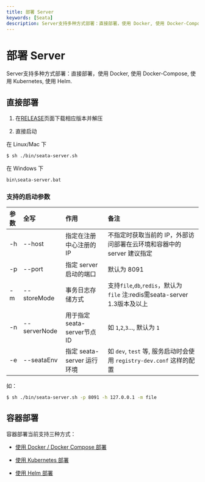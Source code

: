```yaml
---
title: 部署 Server
keywords: [Seata]
description: Server支持多种方式部署：直接部署，使用 Docker, 使用 Docker-Compose, 使用 Kubernetes,  使用 Helm。
---
```


# 部署 Server

Server支持多种方式部署：直接部署，使用 Docker, 使用 Docker-Compose, 使用 Kubernetes,  使用 Helm.

## 直接部署 

1. 在[RELEASE](https://github.com/seata/seata/releases)页面下载相应版本并解压 

2. 直接启动

在 Linux/Mac 下

```bash
$ sh ./bin/seata-server.sh
```

在 Windows 下

```cmd
bin\seata-server.bat
```

### 支持的启动参数

|参数|全写|作用|备注|
|:--|:--|:--|:--|
|-h|--host|指定在注册中心注册的 IP|不指定时获取当前的 IP，外部访问部署在云环境和容器中的 server 建议指定|
|-p|--port|指定 server 启动的端口|默认为 8091|
|-m|--storeMode|事务日志存储方式|支持`file`,`db`,`redis`，默认为 `file` 注:redis需seata-server 1.3版本及以上|
|-n|--serverNode|用于指定seata-server节点ID|如 `1`,`2`,`3`..., 默认为 `1`|
|-e|--seataEnv|指定 seata-server 运行环境|如 `dev`, `test` 等, 服务启动时会使用 `registry-dev.conf` 这样的配置|

如：

```bash
$ sh ./bin/seata-server.sh -p 8091 -h 127.0.0.1 -m file
```



## 容器部署 

容器部署当前支持三种方式：

- [使用 Docker / Docker Compose 部署 ](./deploy-by-docker)

- [使用 Kubernetes 部署 ](./deploy-by-kubernetes)

- [使用 Helm 部署](./deploy-by-helm)
